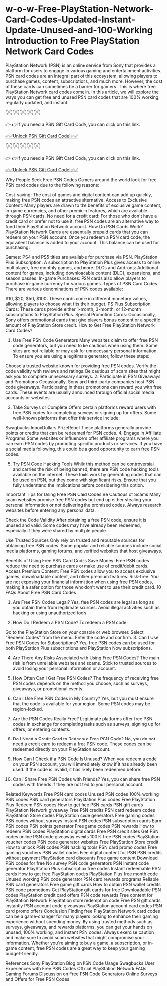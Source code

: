 # w-o-w-Free-PlayStation-Network-Card-Codes-Updated-Instant-Update-Unused-and-100-Working  Introduction to Free PlayStation Network Card Codes
PlayStation Network (PSN) is an online service from Sony that provides a platform for users to engage in various gaming and entertainment activities. PSN card codes are an integral part of this ecosystem, allowing players to purchase games, content, subscriptions, and much more. However, the cost of these cards can sometimes be a barrier for gamers. This is where free PlayStation Network card codes come in. In this article, we will explore the ways you can get free and unused PSN card codes that are 100% working, regularly updated, and instant.

👇👇👇👇👇👇👇👇👇👇

👉 👉If you need a PSN Gift Card Code, you can click on this link.

[✅✅Unlock PSN Gift Card Code!✅✅](https://www.aeroned.com/getmedia/dc0efdac-0d06-4720-b9a8-24b75b714858/allgiftcardsrubel.html.aspx)

👇👇👇👇👇👇👇👇👇👇

👉 👉If you need a PSN Gift Card Code, you can click on this link.

[✅✅Unlock PSN Gift Card Code!✅✅](https://www.aeroned.com/getmedia/dc0efdac-0d06-4720-b9a8-24b75b714858/allgiftcardsrubel.html.aspx)

Why People Seek Free PSN Codes
Gamers around the world look for free PSN card codes due to the following reasons:

Cost-saving: The cost of games and digital content can add up quickly, making free PSN codes an attractive alternative.
Access to Exclusive Content: Many players are drawn to the benefits of exclusive game content, in-game currencies, and other premium features, which are available through PSN cards.
No need for a credit card: For those who don't have a credit card or prefer not to use it, free PSN codes are an alternative way to fund their PlayStation Network account.
How Do PSN Cards Work?
PlayStation Network Cards are essentially prepaid cards that you can redeem on your PSN account. Once you redeem a PSN card code, the equivalent balance is added to your account. This balance can be used for purchasing:

Games: PS4 and PS5 titles are available for purchase via PSN.
PlayStation Plus Subscription: A subscription to PlayStation Plus gives access to online multiplayer, free monthly games, and more.
DLCs and Add-ons: Additional content for games, including downloadable content (DLC), expansions, and season passes.
In-game Purchases: PSN cards also allow players to purchase in-game currency for various games.
Types of PSN Card Codes
There are various denominations of PSN codes available:

$10, $20, $50, $100: These cards come in different monetary values, allowing players to choose what fits their budget.
PS Plus Subscription Cards: These cards provide either 1-month, 3-month, or 12-month subscriptions to PlayStation Plus.
Special Promotion Cards: Occasionally, Sony offers promotional cards that give players bonus content or a specific amount of PlayStation Store credit.
How to Get Free PlayStation Network Card Codes?
1. Use Free PSN Code Generators
Many websites claim to offer free PSN code generators, but you need to be cautious when using them. Some sites are not reliable or may ask for unnecessary personal information. To ensure you are using a legitimate generator, follow these steps:

Choose a trusted website known for providing free PSN codes.
Verify the code validity with reviews and ratings.
Be cautious of scam sites that might ask you to complete unnecessary surveys.
2. Participate in PSN Giveaways and Promotions
Occasionally, Sony and third-party companies host PSN code giveaways. Participating in these promotions can reward you with free cards. These events are usually announced through official social media accounts or websites.

3. Take Surveys or Complete Offers
Certain platforms reward users with free PSN codes for completing surveys or signing up for offers. Some well-known platforms that offer this service include:

Swagbucks
InboxDollars
PrizeRebel These platforms generally provide points or credits that can be redeemed for PSN codes.
4. Engage in Affiliate Programs
Some websites or influencers offer affiliate programs where you can earn PSN codes by promoting specific products or services. If you have a social media following, this could be a good opportunity to earn free PSN codes.

5. Try PSN Code Hacking Tools
While this method can be controversial and carries the risk of being banned, there are PSN code hacking tools available on the internet. These tools work by generating codes that can be used on PSN, but they come with significant risks. Ensure that you fully understand the implications before considering this option.

Important Tips for Using Free PSN Card Codes
Be Cautious of Scams
Many scam websites promise free PSN codes but end up either stealing your personal information or not delivering the promised codes. Always research websites before entering any personal data.

Check the Code Validity
After obtaining a free PSN code, ensure it is unused and valid. Some codes may have already been redeemed, especially if they were shared by multiple people.

Use Trusted Sources
Only rely on trusted and reputable sources for obtaining free PSN codes. Some popular and reliable sources include social media platforms, gaming forums, and verified websites that host giveaways.

Benefits of Using Free PSN Card Codes
Save Money: Free PSN codes reduce the need to purchase cards or make use of credit/debit cards.
Access Premium Content: Free PSN codes allow you to access exclusive games, downloadable content, and other premium features.
Risk-free: You are not exposing your financial information when using free PSN codes, making it a safer option for those who don’t want to use their credit card.
10 FAQs About Free PSN Card Codes
1. Are Free PSN Codes Legal?
Yes, free PSN codes are legal as long as you obtain them from legitimate sources. Avoid illegal activities such as hacking or using unauthorized tools.

2. How Do I Redeem a PSN Code?
To redeem a PSN code:

Go to the PlayStation Store on your console or web browser.
Select "Redeem Codes" from the menu.
Enter the code and confirm.
3. Can I Use Free PSN Codes for Subscriptions?
Yes, free PSN codes can be used for both PlayStation Plus subscriptions and PlayStation Now subscriptions.

4. Are There Any Risks Associated with Using Free PSN Codes?
The main risk is from unreliable websites and scams. Stick to trusted sources to avoid losing your personal information or account.

5. How Often Can I Get Free PSN Codes?
The frequency of receiving free PSN codes depends on the method you choose, such as surveys, giveaways, or promotional events.

6. Can I Use Free PSN Codes in My Country?
Yes, but you must ensure that the code is available for your region. Some PSN codes may be region-locked.

7. Are the PSN Codes Really Free?
Legitimate platforms offer free PSN codes in exchange for completing tasks such as surveys, signing up for offers, or entering contests.

8. Do I Need a Credit Card to Redeem a Free PSN Code?
No, you do not need a credit card to redeem a free PSN code. These codes can be redeemed directly on your PlayStation account.

9. How Can I Check if a PSN Code Is Unused?
When you redeem a code on your PSN account, you will immediately know if it has already been used. If the code is invalid, it has likely been redeemed before.

10. Can I Share Free PSN Codes with Friends?
Yes, you can share free PSN codes with friends if they are not tied to your personal account.

Related Keywords
Free PSN card codes
Unused PSN codes
100% working PSN codes
PSN card generators
PlayStation Plus codes
Free PlayStation Plus
Redeem PSN codes
How to get free PSN cards
PSN gift cards
PlayStation Network giveaway
Free PSN credits
PSN card redeem codes
PlayStation Store codes
PlayStation code generators
Free gaming codes
PSN codes without surveys
Instant PSN codes
PSN subscription cards
Earn PSN codes
PSN points generator
Free game codes
PSN rewards
How to redeem PSN codes
PlayStation digital cards
Free PSN credit sites
Get PSN codes online
PSN code giveaway events
100% free PSN codes
PlayStation voucher codes
PSN code generator websites
Free PlayStation Store credit
How to unlock PSN codes
PSN hacking tools
PSN card promo codes
Free gaming vouchers
PSN wallet codes
Free digital content for PSN
PSN credits without payment
PlayStation card discounts
Free game content
Download PSN codes for free
No survey PSN code generators
PSN instant code generator
PlayStation Plus subscription free codes
Instant redeemable PSN cards
How to get free PlayStation codes
PlayStation Plus free month code
Unused working PSN code generator
PSN card rewards programs
Reliable PSN card generators
Free game gift cards
How to obtain PSN wallet credits
PSN code promotions
Get PlayStation gift cards for free
Downloadable PSN codes
PlayStation credit card offers
PSN code rewards
Free content for PlayStation Network
PlayStation store redemption code
Free PSN gift cards instantly
PSN account code giveaways
PlayStation account card codes
PSN card promo offers
Conclusion
Finding free PlayStation Network card codes can be a game-changer for many players looking to enhance their gaming experience without spending money. By using trusted methods such as surveys, giveaways, and rewards platforms, you can get your hands on unused, 100% working, and instant PSN codes. Always exercise caution and make sure to avoid scam websites that might compromise your information. Whether you're aiming to buy a game, a subscription, or in-game content, free PSN codes are a great way to keep your gaming budget-friendly.

References
Sony PlayStation Blog on PSN Code Usage
Swagbucks User Experiences with Free PSN Codes
Official PlayStation Network FAQs
Gaming Forums Discussion on Free PSN Code Generators
Online Surveys and Offers for Free PSN Codes

